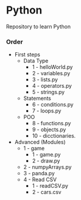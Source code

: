 # Python
Repository to learn Python

### Order
* First steps
    * Data Type
        * 1 - helloWorld.py
        * 2 - variables.py
        * 3 - lists.py
        * 4 - operators.py
        * 5 - strings.py
    * Statements
        * 6 - conditions.py
        * 7 - loops.py
    * POO
        * 8 - functions.py
        * 9 - objects.py
        * 10 - dicctionaries.
* Advanced (Modules)
    * 1 - game
        * 1 - game.py
        * 2 - draw.py
    * 2 - numpyArrays.py
    * 3 - panda.py
    * 4 - Read CSV
        * 1 - readCSV.py
        * 2 - cars.csv

